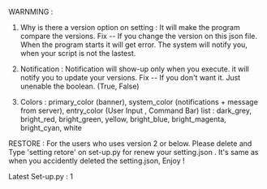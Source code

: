  WARNMING :
 1. Why is there a version option on setting : It will make the program compare the versions.
 Fix -- If you change the version on this json file. When the program starts it will get error.
 The system will notify you, when your script is not the lastest.
 
 2. Notification : Notification will show-up only when you execute. it will notify you to update your versions.
 Fix -- If you don't want it. Just unenable the boolean. (True, False)
 
 3. Colors : primary_color (banner), system_color (notifications + message from server), entry_color (User Input , Command Bar)
      list : dark_grey, bright_red, bright_green, yellow, bright_blue, bright_magenta, bright_cyan, white
      
  RESTORE : 
 For the users who uses version 2 or below. Please delete and Type 'setting retore' on set-up.py for renew your setting.json  .
 It's same as when you accidently deleted the setting.json, Enjoy !
  
  
   Latest Set-up.py : 1
   
 
